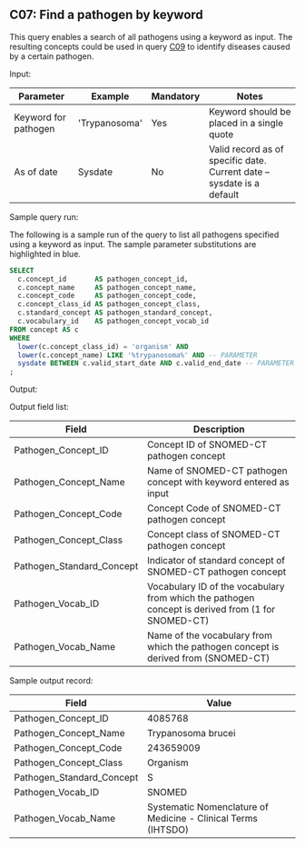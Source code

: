 C07: Find a pathogen by keyword
---
This query enables a search of all pathogens using a keyword as input. The resulting concepts could be used in query  [C09](http://vocabqueries.omop.org/condition-queries/c9) to identify diseases caused by a certain pathogen.

Input:

|  Parameter |  Example |  Mandatory |  Notes |
| --- | --- | --- | --- |
|  Keyword for pathogen |  'Trypanosoma' |  Yes | Keyword should be placed in a single quote |
|  As of date |  Sysdate |  No | Valid record as of specific date. Current date – sysdate is a default |

Sample query run:

The following is a sample run of the query to list all pathogens specified using a keyword as input. The sample parameter substitutions are highlighted in  blue.

```sql
SELECT
  c.concept_id       AS pathogen_concept_id,
  c.concept_name     AS pathogen_concept_name,
  c.concept_code     AS pathogen_concept_code,
  c.concept_class_id AS pathogen_concept_class,
  c.standard_concept AS pathogen_standard_concept,
  c.vocabulary_id    AS pathogen_concept_vocab_id
FROM concept AS c
WHERE
  lower(c.concept_class_id) = 'organism' AND
  lower(c.concept_name) LIKE '%trypanosoma%' AND -- PARAMETER
  sysdate BETWEEN c.valid_start_date AND c.valid_end_date -- PARAMETER
;
```

Output:

Output field list:

|  Field |  Description |
| --- | --- |
|  Pathogen_Concept_ID |  Concept ID of SNOMED-CT pathogen concept |
|  Pathogen_Concept_Name |  Name of SNOMED-CT pathogen concept with keyword entered as input |
|  Pathogen_Concept_Code |  Concept Code of SNOMED-CT pathogen concept |
|  Pathogen_Concept_Class |  Concept class of SNOMED-CT pathogen concept |
|  Pathogen_Standard_Concept |  Indicator of standard concept of SNOMED-CT pathogen concept |
|  Pathogen_Vocab_ID |  Vocabulary ID of the vocabulary from which the pathogen concept is derived from (1 for SNOMED-CT) |
|  Pathogen_Vocab_Name |  Name of the vocabulary from which the pathogen concept is derived from (SNOMED-CT) |

Sample output record:

|  Field |  Value |
| --- | --- |
|  Pathogen_Concept_ID |  4085768 |
|  Pathogen_Concept_Name |  Trypanosoma brucei |
|  Pathogen_Concept_Code |  243659009 |
|  Pathogen_Concept_Class |  Organism |
| Pathogen_Standard_Concept |  S |
|  Pathogen_Vocab_ID |  SNOMED |
|  Pathogen_Vocab_Name |  Systematic Nomenclature of Medicine - Clinical Terms (IHTSDO) |
